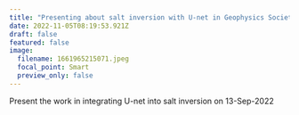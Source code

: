```yaml
---
title: "Presenting about salt inversion with U-net in Geophysics Society of Houston "
date: 2022-11-05T08:19:53.921Z
draft: false
featured: false
image:
  filename: 1661965215071.jpeg
  focal_point: Smart
  preview_only: false
---
```

Present the work in integrating U-net into salt inversion on 13-Sep-2022